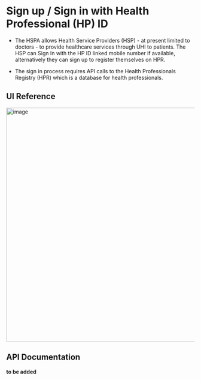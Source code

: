 # Sign up / Sign in with Health Professional (HP) ID

- The HSPA allows Health Service Providers (HSP) - at present limited to doctors - to provide healthcare services through UHI to patients. The HSP can Sign In with the HP ID linked mobile number if available, alternatively they can sign up to register themselves on HPR. 

- The sign in process requires API calls to the Health Professionals Registry (HPR) which is a database for health professionals. 

## UI Reference

<img width="623" alt="image" src="https://user-images.githubusercontent.com/98421565/171594648-14d859aa-730a-4690-ae29-c08f4dbf35ec.png">

## API Documentation 

**to be added**

